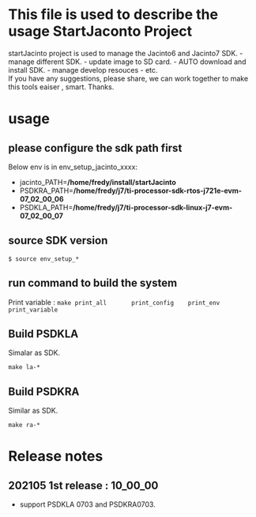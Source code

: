 # This file is used to describe the usage StartJaconto Project

startJacinto project is used to manage the Jacinto6 and Jacinto7 SDK. 
    - manage different SDK. 
    - update image to SD card. 
    - AUTO download and install SDK.
    - manage develop resouces
    - etc.  
If you have any suggestions, please share, we can work together to make this tools eaiser , smart. Thanks. 


# usage
## please configure the sdk path first
Below env is in env_setup_jacinto_xxxx: 
- jacinto_PATH=**/home/fredy/install/startJacinto**
- PSDKRA_PATH=**/home/fredy/j7/ti-processor-sdk-rtos-j721e-evm-07_02_00_06**
- PSDKLA_PATH=**/home/fredy/j7/ti-processor-sdk-linux-j7-evm-07_02_00_07**
## source SDK version

`$ source env_setup_*`
## run command to build the system
Print variable : 
    `make print_all       print_config    print_env   print_variable`

## Build PSDKLA
Simalar as SDK. 
```
make la-*
```
## Build PSDKRA
Similar as SDK. 
```
make ra-*
```
# Release notes

## 202105 1st release : 10_00_00
- support PSDKLA 0703 and PSDKRA0703. 


